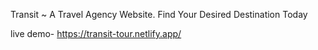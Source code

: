 Transit ~ A Travel Agency Website. Find Your Desired Destination Today

live demo- https://transit-tour.netlify.app/
